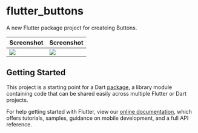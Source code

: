 # flutter_buttons

A new Flutter package project for createing Buttons.

Screenshot | Screenshot
------------ | -------------
![](https://github.com/skaran921/flutter_buttons/blob/master/Screenshot_20191204-131347.jpg) | ![](https://github.com/skaran921/flutter_buttons/blob/master/Screenshot_20191204-131343.jpg)






## Getting Started

This project is a starting point for a Dart
[package](https://flutter.dev/developing-packages/),
a library module containing code that can be shared easily across
multiple Flutter or Dart projects.

For help getting started with Flutter, view our 
[online documentation](https://flutter.dev/docs), which offers tutorials, 
samples, guidance on mobile development, and a full API reference.
